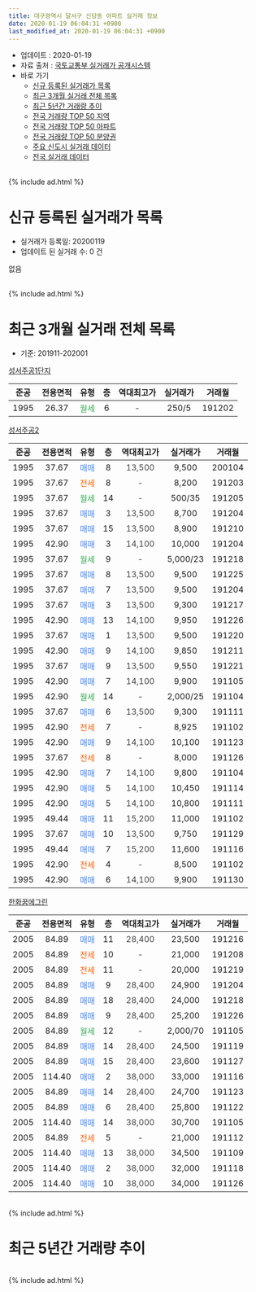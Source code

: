 ```yaml
---
title: 대구광역시 달서구 신당동 아파트 실거래 정보
date: 2020-01-19 06:04:31 +0900
last_modified_at: 2020-01-19 06:04:31 +0900
---
```


* 업데이트 : 2020-01-19
* 자료 출처 : [국토교통부 실거래가 공개시스템](http://rt.molit.go.kr)
* 바로 가기
    * [신규 등록된 실거래가 목록](#신규-등록된-실거래가-목록)
    * [최근 3개월 실거래 전체 목록](#최근-3개월-실거래-전체-목록)
    * [최근 5년간 거래량 추이](#최근-5년간-거래량-추이)
    * [전국 거래량 TOP 50 지역](https://apt-info.github.io/apt-trade-info/최근-3개월-전국에서-가장-거래가-많이-발생한-지역)
    * [전국 거래량 TOP 50 아파트](https://apt-info.github.io/apt-trade-info/최근-3개월-전국에서-가장-거래가-많이-발생한-아파트)
    * [전국 거래량 TOP 50 분양권](https://apt-info.github.io/apt-trade-info/최근-3개월-전국에서-가장-거래가-많이-발생한-분양권)
    * [주요 신도시 실거래 데이터](https://apt-info.github.io/apt-trade-info/주요-신도시)
    * [전국 실거래 데이터](https://apt-info.github.io/apt-trade-info/전국)
<br>
{% include ad.html %}
<br>

# 신규 등록된 실거래가 목록
* 실거래가 등록일: 20200119
* 업데이트 된 실거래 수: 0 건

없음

<br>
{% include ad.html %}
<br>

# 최근 3개월 실거래 전체 목록
* 기준: 201911-202001


[성서주공1단지](https://search.naver.com/search.naver?query=%EB%8C%80%EA%B5%AC%EA%B4%91%EC%97%AD%EC%8B%9C+%EB%8B%AC%EC%84%9C%EA%B5%AC+%EC%8B%A0%EB%8B%B9%EB%8F%99+%EC%84%B1%EC%84%9C%EC%A3%BC%EA%B3%B51%EB%8B%A8%EC%A7%80)

|준공|전용면적|유형|층|역대최고가|실거래가|거래월|
|:---:|:---:|:---:|:---:|:---:|:---:|:---:|
|1995|26.37|<span style="color:#34a853">월세</span>|6|<span style="color:#444444">-</span>|250/5|191202|

[성서주공2](https://search.naver.com/search.naver?query=%EB%8C%80%EA%B5%AC%EA%B4%91%EC%97%AD%EC%8B%9C+%EB%8B%AC%EC%84%9C%EA%B5%AC+%EC%8B%A0%EB%8B%B9%EB%8F%99+%EC%84%B1%EC%84%9C%EC%A3%BC%EA%B3%B52)

|준공|전용면적|유형|층|역대최고가|실거래가|거래월|
|:---:|:---:|:---:|:---:|:---:|:---:|:---:|
|1995|37.67|<span style="color:#4285f3">매매</span>|8|<span style="color:#444444">13,500</span>|9,500|200104|
|1995|37.67|<span style="color:#ff5a00">전세</span>|8|<span style="color:#444444">-</span>|8,200|191203|
|1995|37.67|<span style="color:#34a853">월세</span>|14|<span style="color:#444444">-</span>|500/35|191205|
|1995|37.67|<span style="color:#4285f3">매매</span>|3|<span style="color:#444444">13,500</span>|8,700|191204|
|1995|37.67|<span style="color:#4285f3">매매</span>|15|<span style="color:#444444">13,500</span>|8,900|191210|
|1995|42.90|<span style="color:#4285f3">매매</span>|3|<span style="color:#444444">14,100</span>|10,000|191204|
|1995|37.67|<span style="color:#34a853">월세</span>|9|<span style="color:#444444">-</span>|5,000/23|191218|
|1995|37.67|<span style="color:#4285f3">매매</span>|8|<span style="color:#444444">13,500</span>|9,500|191225|
|1995|37.67|<span style="color:#4285f3">매매</span>|7|<span style="color:#444444">13,500</span>|9,500|191204|
|1995|37.67|<span style="color:#4285f3">매매</span>|3|<span style="color:#444444">13,500</span>|9,300|191217|
|1995|42.90|<span style="color:#4285f3">매매</span>|13|<span style="color:#444444">14,100</span>|9,950|191226|
|1995|37.67|<span style="color:#4285f3">매매</span>|1|<span style="color:#444444">13,500</span>|9,500|191220|
|1995|42.90|<span style="color:#4285f3">매매</span>|9|<span style="color:#444444">14,100</span>|9,850|191211|
|1995|37.67|<span style="color:#4285f3">매매</span>|9|<span style="color:#444444">13,500</span>|9,550|191221|
|1995|42.90|<span style="color:#4285f3">매매</span>|7|<span style="color:#444444">14,100</span>|9,900|191105|
|1995|42.90|<span style="color:#34a853">월세</span>|14|<span style="color:#444444">-</span>|2,000/25|191104|
|1995|37.67|<span style="color:#4285f3">매매</span>|6|<span style="color:#444444">13,500</span>|9,300|191111|
|1995|42.90|<span style="color:#ff5a00">전세</span>|7|<span style="color:#444444">-</span>|8,925|191102|
|1995|42.90|<span style="color:#4285f3">매매</span>|9|<span style="color:#444444">14,100</span>|10,100|191123|
|1995|37.67|<span style="color:#ff5a00">전세</span>|8|<span style="color:#444444">-</span>|8,000|191126|
|1995|42.90|<span style="color:#4285f3">매매</span>|7|<span style="color:#444444">14,100</span>|9,800|191104|
|1995|42.90|<span style="color:#4285f3">매매</span>|5|<span style="color:#444444">14,100</span>|10,450|191114|
|1995|42.90|<span style="color:#4285f3">매매</span>|5|<span style="color:#444444">14,100</span>|10,800|191111|
|1995|49.44|<span style="color:#4285f3">매매</span>|11|<span style="color:#444444">15,200</span>|11,000|191102|
|1995|37.67|<span style="color:#4285f3">매매</span>|10|<span style="color:#444444">13,500</span>|9,750|191129|
|1995|49.44|<span style="color:#4285f3">매매</span>|7|<span style="color:#444444">15,200</span>|11,600|191116|
|1995|42.90|<span style="color:#ff5a00">전세</span>|4|<span style="color:#444444">-</span>|8,500|191102|
|1995|42.90|<span style="color:#4285f3">매매</span>|6|<span style="color:#444444">14,100</span>|9,900|191130|

[한화꿈에그린](https://search.naver.com/search.naver?query=%EB%8C%80%EA%B5%AC%EA%B4%91%EC%97%AD%EC%8B%9C+%EB%8B%AC%EC%84%9C%EA%B5%AC+%EC%8B%A0%EB%8B%B9%EB%8F%99+%ED%95%9C%ED%99%94%EA%BF%88%EC%97%90%EA%B7%B8%EB%A6%B0)

|준공|전용면적|유형|층|역대최고가|실거래가|거래월|
|:---:|:---:|:---:|:---:|:---:|:---:|:---:|
|2005|84.89|<span style="color:#4285f3">매매</span>|11|<span style="color:#444444">28,400</span>|23,500|191216|
|2005|84.89|<span style="color:#ff5a00">전세</span>|10|<span style="color:#444444">-</span>|21,000|191208|
|2005|84.89|<span style="color:#ff5a00">전세</span>|11|<span style="color:#444444">-</span>|20,000|191219|
|2005|84.89|<span style="color:#4285f3">매매</span>|9|<span style="color:#444444">28,400</span>|24,900|191204|
|2005|84.89|<span style="color:#4285f3">매매</span>|18|<span style="color:#444444">28,400</span>|24,000|191218|
|2005|84.89|<span style="color:#4285f3">매매</span>|9|<span style="color:#444444">28,400</span>|25,200|191226|
|2005|84.89|<span style="color:#34a853">월세</span>|12|<span style="color:#444444">-</span>|2,000/70|191105|
|2005|84.89|<span style="color:#4285f3">매매</span>|14|<span style="color:#444444">28,400</span>|24,500|191119|
|2005|84.89|<span style="color:#4285f3">매매</span>|15|<span style="color:#444444">28,400</span>|23,600|191127|
|2005|114.40|<span style="color:#4285f3">매매</span>|2|<span style="color:#444444">38,000</span>|33,000|191116|
|2005|84.89|<span style="color:#4285f3">매매</span>|14|<span style="color:#444444">28,400</span>|24,700|191123|
|2005|84.89|<span style="color:#4285f3">매매</span>|6|<span style="color:#444444">28,400</span>|25,800|191122|
|2005|114.40|<span style="color:#4285f3">매매</span>|14|<span style="color:#444444">38,000</span>|30,700|191105|
|2005|84.89|<span style="color:#ff5a00">전세</span>|5|<span style="color:#444444">-</span>|21,000|191112|
|2005|114.40|<span style="color:#4285f3">매매</span>|13|<span style="color:#444444">38,000</span>|34,500|191109|
|2005|114.40|<span style="color:#4285f3">매매</span>|2|<span style="color:#444444">38,000</span>|32,000|191118|
|2005|114.40|<span style="color:#4285f3">매매</span>|10|<span style="color:#444444">38,000</span>|34,000|191126|


<br>
{% include ad.html %}
<br>

# 최근 5년간 거래량 추이


<div style="width:100%;">
    <canvas id="deal_progress" height="200"></canvas>
</div>

<script>
new Chart(document.getElementById("deal_progress"), {
    type: 'line',
    data: {
        labels: ['201501','201502','201503','201504','201505','201506','201507','201508','201509','201510','201511','201512','201601','201602','201603','201604','201605','201606','201607','201608','201609','201610','201611','201612','201701','201702','201703','201704','201705','201706','201707','201708','201709','201710','201711','201712','201801','201802','201803','201804','201805','201806','201807','201808','201809','201810','201811','201812','201901','201902','201903','201904','201905','201906','201907','201908','201909','201910','201911','201912','202001'],
        datasets: [{
            label: '매매',
            pointRadius: 1,
            data: [12, 15, 22, 17, 27, 13, 15, 10, 13, 11, 5, 3, 5, 3, 2, 6, 13, 9, 7, 8, 14, 14, 11, 10, 9, 10, 10, 17, 12, 15, 23, 14, 15, 11, 11, 16, 10, 9, 16, 16, 14, 16, 10, 14, 10, 13, 5, 10, 16, 23, 6, 13, 10, 8, 5, 15, 11, 16, 19, 14, 1],
            borderColor: "rgba(255, 201, 14, 1)",
            backgroundColor: "rgba(255, 201, 14, 0.5)",
            fill: false,
            lineTension: 0
        },{
            label: '전월세',
            pointRadius: 1,
            data: [13, 12, 11, 9, 11, 7, 8, 9, 7, 9, 10, 6, 12, 8, 8, 10, 10, 11, 5, 10, 8, 9, 8, 7, 8, 12, 11, 10, 5, 11, 11, 13, 7, 6, 10, 10, 11, 10, 7, 5, 14, 10, 7, 8, 6, 6, 7, 13, 10, 6, 2, 6, 14, 8, 9, 2, 7, 3, 6, 6, 0],
            borderColor: "rgba(0, 141, 185, 1)",
            backgroundColor: "rgba(0, 141, 185, 0.5)",
            fill: false,
            lineTension: 0
        }
        ]
    },
    options: {
        responsive: true,
        title: {
            display: false
        },
        tooltips: {
            mode: 'index',
            intersect: false
        },
        hover: {
            mode: 'nearest',
            intersect: true
        },
        scales: {
            xAxes: [{
                display: true,
                scaleLabel: {
                    display: true,
                    labelString: '년/월'
                }
            }],
            yAxes: [{
                display: true,
                ticks: {
                    suggestedMin: 0,
                },
                scaleLabel: {
                    display: true,
                    labelString: '실거래 수'
                }
            }]
        }
    }
});

</script>


<br>
{% include ad.html %}
<br>

